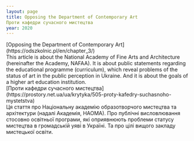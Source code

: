 ```yaml
---
layout: page
title: Opposing the Department of Contemporary Art                 
Проти кафедри сучасного мистецтвa
year: 2020
---
```


<section markdown="1" class="EN">
[Opposing the Department of Contemporary Art](https://odszkolnic.pl/en/chapter_3/) <br>
This article is about the National Academy of Fine Arts and Architecture (hereinafter the Academy, NAFAA). It is about public statements regarding the educational programme (curriculum), which reveal problems of the status of art in the public perception in Ukraine. And it is about the goals of a higher art education institution.
</section>


<section markdown="1" class="UKR>">
[Проти кафедри сучасного мистецтвa](https://prostory.net.ua/ua/krytyka/505-proty-kafedry-suchasnoho-mystetstva) <br>
Ця стаття про Національну академію образотворчого мистецтва та архітектури (надалі Академія, НАОМА). Про публічні висловлювання стосовно освітньої програми, які оприявнюють проблеми статусу мистецтва в громадській уяві в Україні. Та про цілі вищого закладу мистецької освіти.
</section>